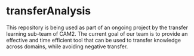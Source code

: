 # transferAnalysis

This repository is being used as part of an ongoing project by the transfer learning sub-team of CAM2.
The current goal of our team is to provide an effective and time efficient tool that can be used to transfer knowledge across domains, while avoiding negative transfer.
